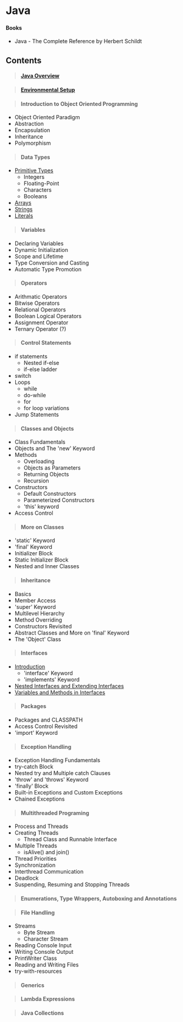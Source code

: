 # Java

#### Books
* Java - The Complete Reference by Herbert Schildt

## Contents

> #### [Java Overview](01-Java-Overview/Java-Overview.md)

> #### [Environmental Setup](02-Environmental-Setup/Environmental-Setup.md)

> #### Introduction to Object Oriented Programming
* Object Oriented Paradigm
* Abstraction
* Encapsulation
* Inheritance
* Polymorphism

> #### Data Types
* [Primitive Types](04-Data-Types/01-Primitive-Types.md)
  * Integers
  * Floating-Point
  * Characters
  * Booleans
* [Arrays](04-Data-Types/02-Arrays.md)
* [Strings](04-Data-Types/03-Strings.md)
* [Literals](04-Data-Types/04-Literals.md)

> #### Variables
* Declaring Variables
* Dynamic Initialization
* Scope and Lifetime
* Type Conversion and Casting
* Automatic Type Promotion

> #### Operators
* Arithmatic Operators
* Bitwise Operators
* Relational Operators
* Boolean Logical Operators
* Assignment Operator
* Ternary Operator (?)

> #### Control Statements
* if statements
  * Nested if-else
  * if-else ladder
* switch
* Loops
  * while
  * do-while
  * for
  * for loop variations
* Jump Statements

> #### Classes and Objects
* Class Fundamentals
* Objects and The 'new' Keyword
* Methods
  * Overloading
  * Objects as Parameters
  * Returning Objects
  * Recursion
* Constructors
  * Default Constructors
  * Parameterized Constructors
  * 'this' keyword
* Access Control

> #### More on Classes
* 'static' Keyword
* 'final' Keyword
* Initializer Block
* Static Initializer Block
* Nested and Inner Classes

> #### Inheritance
* Basics
* Member Access
* 'super' Keyword
* Multilevel Hierarchy
* Method Overriding
* Constructors Revisited
* Abstract Classes and More on 'final' Keyword
* The 'Object' Class

> #### Interfaces
* [Introduction](11-Interfaces/01-Introduction.md)
  * 'interface' Keyword
  * 'implements' Keyword
* [Nested Interfaces and Extending Interfaces](11-Interfaces/02-Nested-Interface-And-Extending-Interface.md)
* [Variables and Methods in Interfaces](11-Interfaces/03-Variables-And-Methods.md)

> #### Packages
* Packages and CLASSPATH
* Access Control Revisited
* 'import' Keyword

> #### Exception Handling
* Exception Handling Fundamentals
* try-catch Block
* Nested try and Multiple catch Clauses
* 'throw' and 'throws' Keyword
* 'finally' Block
* Built-in Exceptions and Custom Exceptions
* Chained Exceptions

> #### Multithreaded Programing
* Process and Threads
* Creating Threads
  * Thread Class and Runnable Interface
* Multiple Threads
  * isAlive() and join()
* Thread Priorities
* Synchronization
* Interthread Communication
* Deadlock
* Suspending, Resuming and Stopping Threads

> #### Enumerations, Type Wrappers, Autoboxing and Annotations

> #### File Handling
* Streams
  * Byte Stream
  * Character Stream
* Reading Console Input
* Writing Console Output
* PrintWriter Class
* Reading and Writing Files
* try-with-resources

> #### Generics

> #### Lambda Expressions

> #### Java Collections